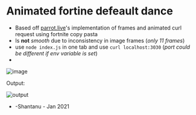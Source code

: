 # Animated fortine defeault dance
+ Based off [parrot.live](https://github.com/hugomd/parrot.live)'s implementation of frames and animated curl request using fortnite copy pasta
+ Is **not** *smooth* due to inconsistency in image frames (*only 11 frames*) 
+ use `node index.js` in one tab and use `curl localhost:3030` (*port could be different if env variable is set*)
+ 
![image](https://user-images.githubusercontent.com/43813132/113408573-37e0f300-93cd-11eb-8a37-1e46a0461e54.png)

Output: 

![output](https://user-images.githubusercontent.com/43813132/113409987-0158a780-93d0-11eb-9792-5cb333fde842.gif)

+ -Shantanu - Jan 2021
